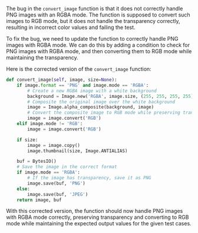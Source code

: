 The bug in the `convert_image` function is that it does not correctly handle PNG images with an RGBA mode. The function is supposed to convert such images to RGB mode, but it does not handle the transparency correctly, resulting in incorrect color values and failing the test.

To fix the bug, we need to update the function to correctly handle PNG images with RGBA mode. We can do this by adding a condition to check for PNG images with RGBA mode, and then converting them to RGB mode while maintaining the transparency.

Here is the corrected version of the `convert_image` function:

```python
def convert_image(self, image, size=None):
    if image.format == 'PNG' and image.mode == 'RGBA':
        # Create a new RGBA image with a white background
        background = Image.new('RGBA', image.size, (255, 255, 255, 255))
        # Composite the original image over the white background
        image = Image.alpha_composite(background, image)
        # Convert the composite image to RGB mode while preserving transparency
        image = image.convert('RGB')
    elif image.mode != 'RGB':
        image = image.convert('RGB')

    if size:
        image = image.copy()
        image.thumbnail(size, Image.ANTIALIAS)

    buf = BytesIO()
    # Save the image in the correct format
    if image.mode == 'RGBA':
        # If the image has transparency, save it as PNG
        image.save(buf, 'PNG')
    else:
        image.save(buf, 'JPEG')
    return image, buf
```

With this corrected version, the function should now handle PNG images with RGBA mode correctly, preserving transparency and converting to RGB mode while maintaining the expected output values for the given test cases.